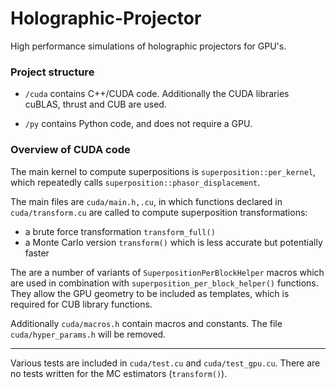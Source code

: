 # Holographic-Projector

High performance simulations of holographic projectors for GPU's.

### Project structure

- `/cuda` contains C++/CUDA code. Additionally the CUDA libraries cuBLAS, thrust and CUB are used.

- `/py` contains Python code, and does not require a GPU.


### Overview of CUDA code

The main kernel to compute superpositions is `superposition::per_kernel`, 
which repeatedly calls `superposition::phasor_displacement`.

The main files are `cuda/main.h,.cu`, in which functions declared in `cuda/transform.cu` are called to compute superposition transformations:

- a brute force transformation `transform_full()`
- a Monte Carlo version `transform()` which is less accurate but potentially faster

The are a number of variants of `SuperpositionPerBlockHelper` macros which are used in combination with `superposition_per_block_helper()` functions.
They allow the GPU geometry to be included as templates, which is required for CUB library functions.

Additionally `cuda/macros.h` contain macros and constants.
The file `cuda/hyper_params.h` will be removed.

---

Various tests are included in `cuda/test.cu` and `cuda/test_gpu.cu`. 
There are no tests written for the MC estimators (`transform()`).

